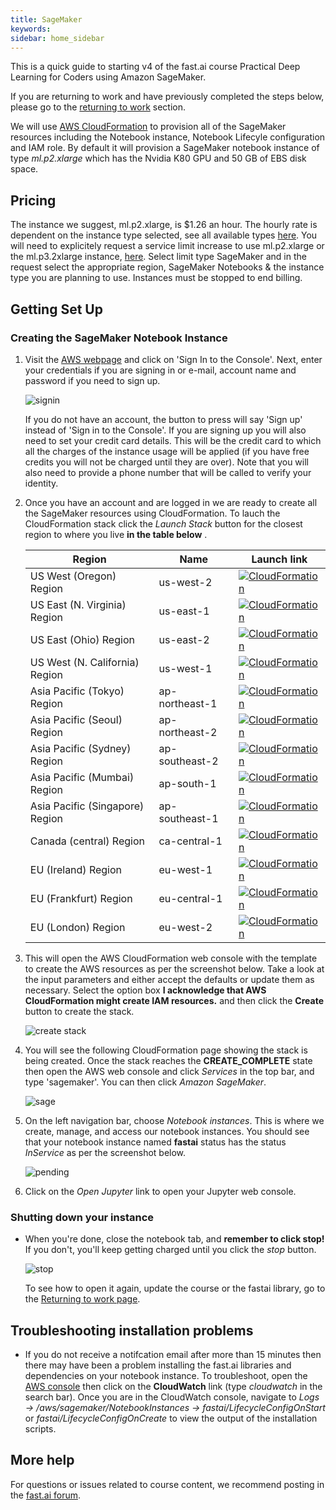 ```yaml
---
title: SageMaker
keywords: 
sidebar: home_sidebar
---
```


This is a quick guide to starting v4 of the fast.ai course Practical Deep Learning for Coders using Amazon SageMaker. 

If you are returning to work and have previously completed the steps below, please go to the [returning to work](/docs/update_sagemaker.md) section.

We will use [AWS CloudFormation](https://aws.amazon.com/cloudformation/) to provision all of the SageMaker resources including the Notebook instance, Notebook Lifecyle configuration and IAM role. By default it will provision a SageMaker notebook instance of type *ml.p2.xlarge* which has the Nvidia K80 GPU and 50 GB of EBS disk space.

## Pricing

The instance we suggest, ml.p2.xlarge, is $1.26 an hour. The hourly rate is dependent on the instance type selected, see all available types [here](https://aws.amazon.com/sagemaker/pricing/).  You will need to explicitely request a service limit increase to use ml.p2.xlarge or the ml.p3.2xlarge instance, [here](https://console.aws.amazon.com/support/home#/case/create?issueType=service-limit-increase). Select limit type SageMaker and in the request select the appropriate region, SageMaker Notebooks & the instance type you are planning to use. Instances must be stopped to end billing.

## Getting Set Up

### Creating the SageMaker Notebook Instance

1. Visit the [AWS webpage](https://aws.amazon.com/) and click on 'Sign In to the Console'. Next, enter your credentials if you are signing in or e-mail, account name and password if you need to sign up.

    <img alt="signin" src="/images/aws/signin.png" class="screenshot">

    If you do not have an account, the button to press will say 'Sign up' instead of 'Sign in to the Console'. If you are signing up you will also need to set your credit card details. This will be the credit card to which all the charges of the instance usage will be applied (if you have free credits you will not be charged until they are over). Note that you will also need to provide a phone number that will be called to verify your identity.

1. Once you have an account and are logged in we are ready to create all the SageMaker resources using CloudFormation. To lauch the CloudFormation stack click the *Launch Stack* button for the closest region to where you live **in the table below** . 

    Region | Name | Launch link
    --- | --- | ---
    US West (Oregon) Region | us-west-2 | [![CloudFormation](/images/aws/cfn-launch-stack.png)](https://us-west-2.console.aws.amazon.com/cloudformation/home?region=us-west-2#/stacks/create/review?filter=active&templateURL=https://s3-eu-west-1.amazonaws.com/mmcclean-public-files/sagemaker-fastai-notebook/sagemaker-cfn-course-v4.yaml&stackName=FastaiSageMakerStack)
    US East (N. Virginia) Region | us-east-1 | [![CloudFormation](/images/aws/cfn-launch-stack.png)](https://us-east-1.console.aws.amazon.com/cloudformation/home?region=us-east-1#/stacks/create/review?filter=active&templateURL=https://s3-eu-west-1.amazonaws.com/mmcclean-public-files/sagemaker-fastai-notebook/sagemaker-cfn-course-v4.yaml&stackName=FastaiSageMakerStack)
    US East (Ohio) Region | us-east-2 | [![CloudFormation](/images/aws/cfn-launch-stack.png)](https://us-east-2.console.aws.amazon.com/cloudformation/home?region=us-east-2#/stacks/create/review?filter=active&templateURL=https://s3-eu-west-1.amazonaws.com/mmcclean-public-files/sagemaker-fastai-notebook/sagemaker-cfn-course-v4.yaml&stackName=FastaiSageMakerStack)
    US West (N. California) Region | us-west-1 | [![CloudFormation](/images/aws/cfn-launch-stack.png)](https://us-west-1.console.aws.amazon.com/cloudformation/home?region=us-west-1#/stacks/create/review?filter=active&templateURL=https://s3-eu-west-1.amazonaws.com/mmcclean-public-files/sagemaker-fastai-notebook/sagemaker-cfn-course-v4.yaml&stackName=FastaiSageMakerStack)    
    Asia Pacific (Tokyo) Region | ap-northeast-1 | [![CloudFormation](/images/aws/cfn-launch-stack.png)](https://ap-northeast-1.console.aws.amazon.com/cloudformation/home?region=ap-northeast-1#/stacks/create/review?filter=active&templateURL=https://s3-eu-west-1.amazonaws.com/mmcclean-public-files/sagemaker-fastai-notebook/sagemaker-cfn-course-v4.yaml&stackName=FastaiSageMakerStack)
    Asia Pacific (Seoul) Region | ap-northeast-2 | [![CloudFormation](/images/aws/cfn-launch-stack.png)](https://ap-northeast-2.console.aws.amazon.com/cloudformation/home?region=ap-northeast-2#/stacks/create/review?filter=active&templateURL=https://s3-eu-west-1.amazonaws.com/mmcclean-public-files/sagemaker-fastai-notebook/sagemaker-cfn-course-v4.yaml&stackName=FastaiSageMakerStack)
    Asia Pacific (Sydney) Region | ap-southeast-2 | [![CloudFormation](/images/aws/cfn-launch-stack.png)](https://ap-southeast-2.console.aws.amazon.com/cloudformation/home?region=ap-southeast-2#/stacks/create/review?filter=active&templateURL=https://s3-eu-west-1.amazonaws.com/mmcclean-public-files/sagemaker-fastai-notebook/sagemaker-cfn-course-v4.yaml&stackName=FastaiSageMakerStack)
    Asia Pacific (Mumbai) Region | ap-south-1 | [![CloudFormation](/images/aws/cfn-launch-stack.png)](https://ap-south-1.console.aws.amazon.com/cloudformation/home?region=ap-south-1#/stacks/create/review?filter=active&templateURL=https://s3-eu-west-1.amazonaws.com/mmcclean-public-files/sagemaker-fastai-notebook/sagemaker-cfn-course-v4.yaml&stackName=FastaiSageMakerStack) 
    Asia Pacific (Singapore) Region | ap-southeast-1 | [![CloudFormation](/images/aws/cfn-launch-stack.png)](https://ap-southeast-1.console.aws.amazon.com/cloudformation/home?region=ap-southeast-1#/stacks/create/review?filter=active&templateURL=https://s3-eu-west-1.amazonaws.com/mmcclean-public-files/sagemaker-fastai-notebook/sagemaker-cfn-course-v4.yaml&stackName=FastaiSageMakerStack)           
    Canada (central) Region | ca-central-1 | [![CloudFormation](/images/aws/cfn-launch-stack.png)](https://ca-central-1.console.aws.amazon.com/cloudformation/home?region=ca-central-1#/stacks/create/review?filter=active&templateURL=https://s3-eu-west-1.amazonaws.com/mmcclean-public-files/sagemaker-fastai-notebook/sagemaker-cfn-course-v4.yaml&stackName=FastaiSageMakerStack)       
    EU (Ireland) Region | eu-west-1 | [![CloudFormation](/images/aws/cfn-launch-stack.png)](https://eu-west-1.console.aws.amazon.com/cloudformation/home?region=eu-west-1#/stacks/create/review?filter=active&templateURL=https://s3-eu-west-1.amazonaws.com/mmcclean-public-files/sagemaker-fastai-notebook/sagemaker-cfn-course-v4.yaml&stackName=FastaiSageMakerStack)
    EU (Frankfurt) Region | eu-central-1 | [![CloudFormation](/images/aws/cfn-launch-stack.png)](https://eu-central-1.console.aws.amazon.com/cloudformation/home?region=eu-central-1#/stacks/create/review?filter=active&templateURL=https://s3-eu-west-1.amazonaws.com/mmcclean-public-files/sagemaker-fastai-notebook/sagemaker-cfn-course-v4.yaml&stackName=FastaiSageMakerStack)
    EU (London) Region | eu-west-2 | [![CloudFormation](/images/aws/cfn-launch-stack.png)](https://eu-west-2.console.aws.amazon.com/cloudformation/home?region=eu-west-2#/stacks/create/review?filter=active&templateURL=https://s3-eu-west-1.amazonaws.com/mmcclean-public-files/sagemaker-fastai-notebook/sagemaker-cfn-course-v4.yaml&stackName=FastaiSageMakerStack)    

1. This will open the AWS CloudFormation web console with the template to create the AWS resources as per the screenshot below. Take a look at the input parameters and either accept the defaults or update them as necessary. Select the option box **I acknowledge that AWS CloudFormation might create IAM resources.** and then click the **Create** button to create the stack.

    <img alt="create stack" src="/images/sagemaker/create_stack.png" class="screenshot">

1. You will see the following CloudFormation page showing the stack is being created. Once the stack reaches the **CREATE_COMPLETE** state then open the AWS web console and click *Services* in the top bar, and type 'sagemaker'. You can then click *Amazon SageMaker*.

   <img alt="sage" src="/images/sagemaker/01.png" class="screenshot">

1. On the left navigation bar, choose *Notebook instances*. This is where we create, manage, and access our notebook instances. You should see that your notebook instance named **fastai** status has the status *InService* as per the screenshot below.

   <img alt="pending" src="/images/sagemaker/17.png" class="screenshot">

1. Click on the *Open Jupyter* link to open your Jupyter web console.

### Shutting down your instance

- When you're done, close the notebook tab, and **remember to click stop!** If you don't, you'll keep getting charged until you click the *stop* button.

    <img alt="stop" src="/images/sagemaker/23.png" class="screenshot">

  To see how to open it again, update the course or the fastai library, go to the [Returning to work page](update_sagemaker.html).

## Troubleshooting installation problems

- If you do not receive a notifcation email after more than 15 minutes then there may have been a problem installing the fast.ai libraries and dependencies on your notebook instance. To troubleshoot, open the [AWS console](https://aws.amazon.com/console/) then click on the **CloudWatch** link (type *cloudwatch* in the search bar). Once you are in the CloudWatch console, navigate to *Logs -> /aws/sagemaker/NotebookInstances -> fastai/LifecycleConfigOnStart* or *fastai/LifecycleConfigOnCreate* to view the output of the installation scripts.

## More help

For questions or issues related to course content, we recommend posting in the [fast.ai forum](http://forums.fast.ai/).
